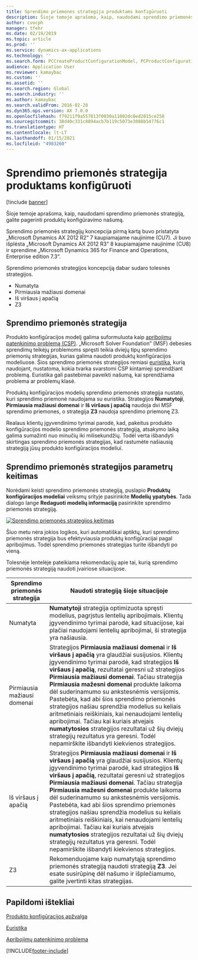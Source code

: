 ```yaml
---
title: Sprendimo priemonės strategija produktams konfigūruoti
description: Šioje temoje aprašoma, kaip, naudodami sprendimo priemonės strategiją, galite pagerinti produktų konfigūravimo našumą.
author: cvocph
manager: tfehr
ms.date: 02/19/2019
ms.topic: article
ms.prod: ''
ms.service: dynamics-ax-applications
ms.technology: ''
ms.search.form: PCCreateProductConfigurationModel, PCProductConfigurationModelListPage
audience: Application User
ms.reviewer: kamaybac
ms.custom: ''
ms.assetid: ''
ms.search.region: Global
ms.search.industry: ''
ms.author: kamaybac
ms.search.validFrom: 2016-02-28
ms.dyn365.ops.version: AX 7.0.0
ms.openlocfilehash: f79211f9a557813f0030a11002dc0ed2015ce258
ms.sourcegitcommit: 38d40c331c8894acb7b119c5073e3088b54776c1
ms.translationtype: HT
ms.contentlocale: lt-LT
ms.lasthandoff: 01/15/2021
ms.locfileid: "4983260"
---
```

# <a name="solver-strategy-for-product-configuration"></a>Sprendimo priemonės strategija produktams konfigūruoti

[!include [banner](../includes/banner.md)]

Šioje temoje aprašoma, kaip, naudodami sprendimo priemonės strategiją, galite pagerinti produktų konfigūravimo našumą.

Sprendimo priemonės strategijų koncepcija pirmą kartą buvo pristatyta „Microsoft Dynamics AX 2012 R2“ 7 kaupiamajame naujinime (CU7). Ji buvo išplėsta „Microsoft Dynamics AX 2012 R3“ 8 kaupiamajame naujinime (CU8) ir sprendime „Microsoft Dynamics 365 for Finance and Operations, Enterprise edition 7.3“.

Sprendimo priemonės strategijos koncepciją dabar sudaro tolesnės strategijos.

- Numatyta
- Pirmiausia mažiausi domenai
- Iš viršaus į apačią
- Z3

## <a name="solver-strategy"></a>Sprendimo priemonės strategija 

Produkto konfigūracijos modelį galima suformuluota kaip [apribojimų patenkinimo problemą (CSP)](http://aima.cs.berkeley.edu/2nd-ed/newchap05.pdf). „Microsoft Solver Foundation” (MSF) debesies sprendimų teikėjų problemoms spręsti teikia dviejų tipų sprendimo priemonių strategijas, kurias galima naudoti produktų konfigūracijos modeliuose. Šios sprendimo priemonės strategijos remiasi [euristika](https://techterms.com/definition/heuristic), kurią naudojant, nustatoma, kokia tvarka svarstomi CSP kintamieji sprendžiant problemą. Euristika gali pastebimai paveikti našumą, kai sprendžiama problema ar problemų klasė.

Produktų konfigūracijos modelių sprendimo priemonės strategija nustato, kuri sprendimo priemonė naudojama su euristika. Strategijos **Numatytoji**, **Pirmiausia mažiausi domenai** ir **Iš viršaus į apačią** naudoja dvi MSF sprendimo priemones, o strategija **Z3** naudoja sprendimo priemonę Z3. 

Realaus klientų įgyvendinimo tyrimai parodė, kad, pakeitus produkto konfigūracijos modelio sprendimo priemonės strategiją, atsakymo laiką galima sumažinti nuo minučių iki milisekundžių. Todėl verta išbandyti skirtingas sprendimo priemonės strategijas, kad rastumėte našiausią strategiją jūsų produkto konfigūracijos modeliui.

## <a name="change-the-settings-for-the-solver-strategy"></a>Sprendimo priemonės strategijos parametrų keitimas

Norėdami keisti sprendimo priemonės strategiją, puslapio **Produktų konfigūracijos modeliai** veiksmų srityje pasirinkite **Modelių ypatybės**. Tada dialogo lange **Redaguoti modelių informaciją** pasirinkite sprendimo priemonės strategiją.

[![Sprendimo priemonės strategijos keitimas](./media/solver-strategy.png)](./media/solver-strategy.png)

Šiuo metu nėra jokios logikos, kuri automatiškai aptiktų, kuri sprendimo priemonės strategija bus efektyviausia produktų konfigūracijai pagal apribojimus. Todėl sprendimo priemonės strategijas turite išbandyti po vieną.

Tolesnėje lentelėje pateikiama rekomendacijų apie tai, kurią sprendimo priemonės strategiją naudoti įvairiose situacijose.

| Sprendimo priemonės strategija      | Naudoti strategiją šioje situacijoje |
|----------------------|-----------------------------------|
| Numatyta              | **Numatytoji** strategija optimizuota spręsti modelius, pagrįstus lentelių apribojimais. Klientų įgyvendinimo tyrimai parodė, kad situacijose, kai plačiai naudojami lentelių apribojimai, ši strategija yra našiausia. |
| Pirmiausia mažiausi domenai | Strategijos **Pirmiausia mažiausi domenai** ir **Iš viršaus į apačią** yra glaudžiai susijusios. Klientų įgyvendinimo tyrimai parodė, kad strategijos **Iš viršaus į apačią**, rezultatai geresni už strategijos **Pirmiausia mažiausi domenai**. Tačiau strategija **Pirmiausia mažesni domenai** produkte laikoma dėl suderinamumo su ankstesnėmis versijomis. Pastebėta, kad abi šios sprendimo priemonės strategijos našiau sprendžia modelius su keliais aritmetiniais reiškiniais, kai nenaudojami lentelių apribojimai. Tačiau kai kuriais atvejais **numatytosios** strategijos rezultatai už šių dviejų strategijų rezultatus yra geresni. Todėl nepamirškite išbandyti kiekvienos strategijos. |
| Iš viršaus į apačią             | Strategijos **Pirmiausia mažiausi domenai** ir **Iš viršaus į apačią** yra glaudžiai susijusios. Klientų įgyvendinimo tyrimai parodė, kad strategijos **Iš viršaus į apačią**, rezultatai geresni už strategijos **Pirmiausia mažiausi domenai**. Tačiau strategija **Pirmiausia mažesni domenai** produkte laikoma dėl suderinamumo su ankstesnėmis versijomis. Pastebėta, kad abi šios sprendimo priemonės strategijos našiau sprendžia modelius su keliais aritmetiniais reiškiniais, kai nenaudojami lentelių apribojimai. Tačiau kai kuriais atvejais **numatytosios** strategijos rezultatai už šių dviejų strategijų rezultatus yra geresni. Todėl nepamirškite išbandyti kiekvienos strategijos. |
| Z3                   | Rekomenduojame kaip numatytąją sprendimo priemonės strategiją naudoti strategiją **Z3**. Jei esate susirūpinę dėl našumo ir išplečiamumo, galite įvertinti kitas strategijas. |

## <a name="additional-resources"></a>Papildomi ištekliai

[Produkto konfigūracijos apžvalga](build-product-configuration-model.md)

[Euristika](https://techterms.com/definition/heuristic)

[Apribojimų patenkinimo problema](http://aima.cs.berkeley.edu/2nd-ed/newchap05.pdf)


[!INCLUDE[footer-include](../../includes/footer-banner.md)]